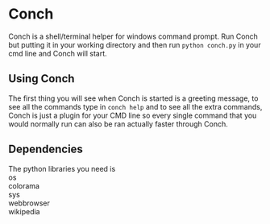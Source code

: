 # Conch
Conch is a shell/terminal helper for windows command prompt. Run Conch but putting it in your working directory and then run `python conch.py` in your cmd line and Conch will start.<br>

## Using Conch
The first thing you will see when Conch is started is a greeting message, to see all the commands type in `conch help` and to see all the extra commands, Conch is just a plugin for your CMD line so every single command that you would normally run can also be ran actually faster through Conch. 

## Dependencies
The python libraries you need is<br>
 os<br>
 colorama<br>
 sys<br>
 webbrowser<br>
 wikipedia<br>

